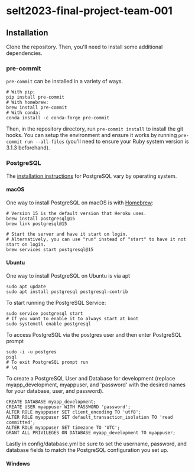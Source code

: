 # selt2023-final-project-team-001

## Installation

Clone the repository. Then, you'll need to install some additional dependencies.

### pre-commit

`pre-commit` can be installed in a variety of ways.

```shell
# With pip:
pip install pre-commit
# With homebrew:
brew install pre-commit
# With conda:
conda install -c conda-forge pre-commit
```

Then, in the repository directory, run `pre-commit install` to install the git hooks.
You can setup the environment and ensure it works by running `pre-commit run --all-files`
(you'll need to ensure your Ruby system version is 3.1.3 beforehand).

### PostgreSQL

The [installation instructions](https://www.postgresql.org/download/) for PostgreSQL vary
by operating system.

#### macOS

One way to install PostgreSQL on macOS is with [Homebrew](https://brew.sh/):

```shell
# Version 15 is the default version that Heroku uses.
brew install postgresql@15
brew link postgresql@15

# Start the server and have it start on login.
# Alternatively, you can use "run" instead of "start" to have it not start on login.
brew services start postgresql@15
```

#### Ubuntu

One way to install PostgreSQL on Ubuntu is via apt

```shell
sudo apt update
sudo apt install postgresql postgresql-contrib
```

To start running the PostgreSQL Service:
```shell
sudo service postgresql start
# If you want to enable it to always start at boot
sudo systemctl enable postgresql
```

To access PostgreSQL via the postgres user and then enter PostgreSQL prompt
```shell
sudo -i -u postgres
psql
# To exit PostgreSQL prompt run
# \q
```

To create a PostgreSQL User and Database for development (replace myapp_development, myappuser, and 'password' with the desired names for your database, user, and password).
```shell
CREATE DATABASE myapp_development;
CREATE USER myappuser WITH PASSWORD 'password';
ALTER ROLE myappuser SET client_encoding TO 'utf8';
ALTER ROLE myappuser SET default_transaction_isolation TO 'read committed';
ALTER ROLE myappuser SET timezone TO 'UTC';
GRANT ALL PRIVILEGES ON DATABASE myapp_development TO myappuser;
```
Lastly in config/database.yml be sure to set the username, password, and database fields to match the PostgreSQL configuration you set up.

#### Windows
